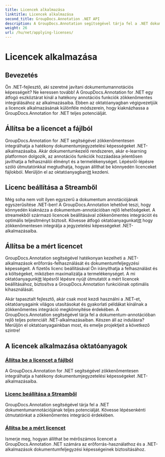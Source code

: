 ```yaml
---
title: Licencek alkalmazása
linktitle: Licencek alkalmazása
second_title: GroupDocs.Annotation .NET API
description: A GroupDocs.Annotation segítségével tárja fel a .NET dokumentumannotációjának teljes potenciálját. Kövesse lépésenkénti oktatóanyagainkat a zökkenőmentes integráció érdekében.
weight: 26
url: /hu/net/applying-licenses/
---
```


# Licencek alkalmazása

## Bevezetés

Ön .NET-fejlesztő, aki szeretné javítani dokumentumannotációs képességeit? Ne keressen tovább! A GroupDocs.Annotation for .NET egy átfogó eszköztárat kínál a hatékony annotációs funkciók zökkenőmentes integrálásához az alkalmazásaiba. Ebben az oktatóanyagban végigvezetjük a licencek alkalmazásának különféle módszerein, hogy kiaknázhassa a GroupDocs.Annotation for .NET teljes potenciálját.

## Állítsa be a licencet a fájlból
 GroupDocs.Annotation for .NET segítségével zökkenőmentesen integrálhatja a hatékony dokumentumjegyzetelési képességeket .NET-alkalmazásaiba. Akár dokumentumkezelő rendszeren, akár e-learning platformon dolgozik, az annotációs funkciók hozzáadása jelentősen javíthatja a felhasználói élményt és a termelékenységet. Lépésről-lépésre szóló útmutatónkkal megtudhatja, hogyan állíthat be könnyedén licenceket fájlokból. Merüljön el az oktatóanyagban[itt](./set-license-from-file/) kezdeni.

## Licenc beállítása a Streamből
 Még soha nem volt ilyen egyszerű a dokumentum annotációjának egyszerűsítése .NET-ben! A GroupDocs.Annotation lehetővé teszi, hogy könnyedén kiaknázza a dokumentum-annotációban rejlő lehetőségeket. A streamekből származó licencek beállításával zökkenőmentes integrációt és optimális teljesítményt biztosít. Kövesse átfogó oktatóanyagunkat[itt](./set-license-from-stream/) hogy zökkenőmentesen integrálja a jegyzetelési képességeket .NET-alkalmazásaiba.

## Állítsa be a mért licencet
 GroupDocs.Annotation segítségével hatékonyan kezelheti a .NET-alkalmazások erőforrás-felhasználását és dokumentumfeljegyzési képességeit. A fizetős licenc beállításával Ön irányíthatja a felhasználást és a költségeket, miközben maximalizálja a termelékenységet. A mi oktatóanyagunk[itt](./set-metered-license/) lépésről lépésre nyújt útmutatót a mért licencek beállításához, biztosítva a GroupDocs.Annotation funkcióinak optimális kihasználását.

Akár tapasztalt fejlesztő, akár csak most kezdi használni a .NET-et, oktatóanyagaink világos utasításokat és gyakorlati példákat kínálnak a zökkenőmentes integráció megkönnyítése érdekében. A GroupDocs.Annotation segítségével tárja fel a dokumentum-annotációban rejlő teljes potenciált .NET-alkalmazásaiban. Készen áll az indulásra? Merüljön el oktatóanyagainkban most, és emelje projektjeit a következő szintre!

## A licencek alkalmazása oktatóanyagok
### [Állítsa be a licencet a fájlból](./set-license-from-file/)
A GroupDocs.Annotation for .NET segítségével zökkenőmentesen integrálhatja a hatékony dokumentumjegyzetelési képességeket .NET-alkalmazásaiba.
### [Licenc beállítása a Streamből](./set-license-from-stream/)
GroupDocs.Annotation segítségével tárja fel a .NET dokumentumannotációjának teljes potenciálját. Kövesse lépésenkénti útmutatónkat a zökkenőmentes integráció érdekében.
### [Állítsa be a mért licencet](./set-metered-license/)
Ismerje meg, hogyan állíthat be mérőszámos licencet a GroupDocs.Annotation .NET számára az erőforrás-használathoz és a .NET-alkalmazások dokumentumfeljegyzési képességeinek biztosításához.